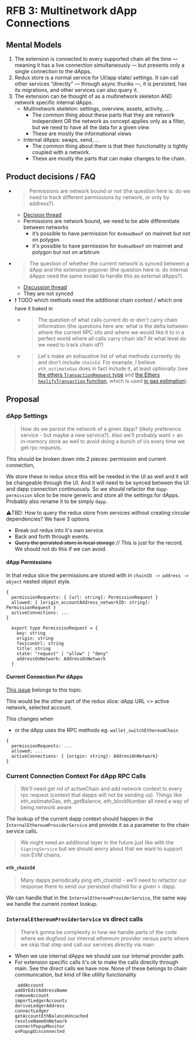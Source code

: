 # RFB 3: Multinetwork dApp Connections

## Mental Models

1. The extension is connected to every supported chain all the time — meaning it has a live connection simultaneously — but presents only a single connection to the dApps.
2. Redux store is a normal service for UI/app state/ settings. It can call other services “directly" — through async thunks —, it is persisted, has its migrations, and other services can also query it.
3. The extension can be thought of as a multinetwork skeleton AND network specific internal dApps.
   - Multinetwork skeleton: settings, overview, assets, activity, ...
     - The common thing about these parts that they are network independent OR the network as concept applies only as a filter, but we need to have all the data for a given view.
     - These are mostly the informational views
   - Internal dApps: swaps, send, ...
     - The common thing about them is that their functionality is tightly coupled with a network.
     - These are mostly the parts that can make changes to the chain.

## Product decisions / FAQ

- > Permissions are network bound or not (the question here is: do we need to track different permissions by network, or only by address?).
  - [Decision thread](https://www.flowdock.com/app/cardforcoin/tally-product-design/threads/GKW_YsOIDVoqoo9LV4fx5RIwHDh)
  - Permissions are network bound, we need to be able differentiate between networks
    - it’s possible to have permission for `0xdeadbeef` on mainnet but not on polygon
    - it's possible to have permission for `0xdeadbeef` on mainnet and polygon but not on arbitrum
- > The question of whether the current network is synced between a dApp and the extension popover (the question here is: do internal dApps need the same model to handle this as external dApps?).
  - [Discussion thread](https://www.flowdock.com/app/cardforcoin/tally-product-design/threads/8Y_PUeEyibY-z698qCsnDp77wGa)
  - They are not synced
- ❗️ TODO which methods need the additional chain context / which one have it baked in
  - > The question of what calls current do or don't carry chain information (the questions here are: what is the delta between where the current RPC sits and where we would like it to in a perfect world where all calls carry chain ids? At what level do we need to track chain id?)
  - > Let's make an exhaustive list of what methods currently do and don't include `chainId`. For example, I believe `eth_estimateGas` does in fact include it, at least optionally (see [the ethers `TransactionRequest` type](https://github.com/ethers-io/ethers.js/blob/8b62aeff9cce44cbd16ff41f8fc01ebb101f8265/packages/abstract-provider/src.ts/index.ts#L28) and [the Ethers `hexlifyTransaction` function](https://github.com/ethers-io/ethers.js/blob/8b62aeff9cce44cbd16ff41f8fc01ebb101f8265/packages/providers/src.ts/json-rpc-provider.ts#L671), which is used [in gas estimation](https://github.com/ethers-io/ethers.js/blob/8b62aeff9cce44cbd16ff41f8fc01ebb101f8265/packages/providers/src.ts/json-rpc-provider.ts#L558-L560)).

## Proposal

### dApp Settings

> How do we persist the network of a given dapp? (likely preference service - but maybe a new service?). Also we’ll probably want > an in-memory store as well to avoid doing a bunch of i/o every time we get rpc requests.

This should be broken down into 2 pieces: permission and current connection,

We store these in redux since this will be needed in the UI as well and it will be changeable through the UI. And it will need to be synced between the UI and dapp connection continuously.
So we should refactor the `dapp-permission` slice to be more generic and store all the settings for dApps. Probably also rename it to be simply `dapp`.

⚠️TBD: How to query the redux store from services without creating circular dependencies? We have 3 options

- Break out redux into it's own service.
- Back and forth through events.
- ~~Query the persisted store in local storage~~ // This is just for the record. We should not do this if we can avoid.

#### dApp Permissions

In that redux slice the permissions are stored with in `chainID -> address -> object` nested object style.

```
{
  permissionRequests: { [url: string]: PermissionRequest }
  allowed: { [origin_accountAddress_networkID: string]: PermissionRequest }
  activeConnections: ...
}
```

```
  export type PermissionRequest = {
    key: string
    origin: string
    faviconUrl: string
    title: string
    state: "request" | "allow" | "deny"
    addressOnNetwork: AddressOnNetwork
  }
```

#### Current Connection Per dApps

[This issue](https://github.com/tallycash/extension/issues/1532#issuecomment-1139410588) belongs to this topic.

This would be the other part of the redux slice: dApp URL <> active network, selected account.

This changes when

- or the dApp uses the RPC methods eg. `wallet_switchEthereumChain`

```
{
  permissionRequests: ...
  allowed: ...
  activeConnections: { [origin: string]: AddressOnNetwork}
}
```

### Current Connection Context For dApp RPC Calls

> We'll need get rid of activeChain and add network context to every rpc request (context that dapps will not be sending us). Things like eth_estimateGas, eth_getBalance, eth_blockNumber all need a way of being network aware

The lookup of the current dapp context should happen in the `InternalEthereumProviderService` and provide it as a parameter to the chain service calls.

> We might need an additional layer in the future just like with the `SigningService` but we should worry about that we want to support non EVM chains.

#### `eth_chainId`

> Many dapps periodically ping eth_chainId - we’ll need to refactor our response there to send our persisted chainId for a given > dapp.

We can handle that in the `InternalEthereumProviderService`, the same way we handle the current context lookup.

### `InternalEthereumProviderService` vs direct calls

> There’s gonna be complexity in how we handle parts of the code where we dogfood our internal ethereum provider versus parts where we skip that step and call our services directly via main

- When we use internal dApps we should use our internal provider path.
- For extension specific calls it's ok to make the calls directly through main. See the direct calls we have now. None of these belongs to chain communication, but kind of like utility functionality
  ```
   addAccount
  addOrEditAddressName
  removeAccount
  importLedgerAccounts
  deriveLedgerAddress
  connectLedger
  getAccountEthBalanceUncached
  resolveNameOnNetwork
  connectPopupMonitor
  onPopupDisconnected
  ```
